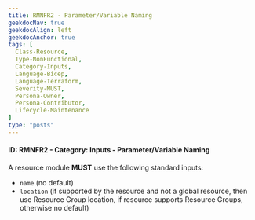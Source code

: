```yaml
---
title: RMNFR2 - Parameter/Variable Naming
geekdocNav: true
geekdocAlign: left
geekdocAnchor: true
tags: [
  Class-Resource,
  Type-NonFunctional,
  Category-Inputs,
  Language-Bicep,
  Language-Terraform,
  Severity-MUST,
  Persona-Owner,
  Persona-Contributor,
  Lifecycle-Maintenance
]
type: "posts"
---
```


#### ID: RMNFR2 - Category: Inputs - Parameter/Variable Naming

A resource module **MUST** use the following standard inputs:

- `name` (no default)
- `location` (if supported by the resource and not a global resource, then use Resource Group location, if resource supports Resource Groups, otherwise no default)
